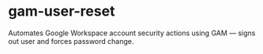 # gam-user-reset
Automates Google Workspace account security actions using GAM — signs out user and forces password change.
